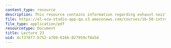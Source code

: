 ```yaml
---
content_type: resource
description: This resource contains information regarding exhaust nozzles.
file: https://ol-ocw-studio-app-qa.s3.amazonaws.com/courses/16-50-introduction-to-propulsion-systems-spring-2012/4cf378f7b752a709616b827959cf8a5d_MIT16_50S12_lec23.pdf
file_type: application/pdf
resourcetype: Document
title: Lecture 23
uid: 4cf378f7-b752-a709-616b-827959cf8a5d
---
```

